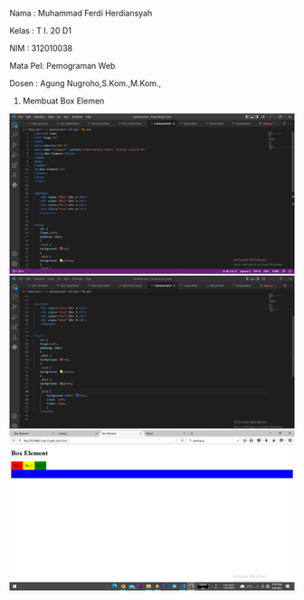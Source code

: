 Nama    : Muhammad Ferdi Herdiansyah

Kelas   : T I. 20 D1

NIM     : 312010038

Mata Pel: Pemograman Web

Dosen   : Agung Nugroho,S.Kom.,M.Kom.,


1. Membuat Box Elemen 

![Gambar](BB1.PNG)
![Gambar](BB2.PNG)
![Gambar](BB3.PNG)

